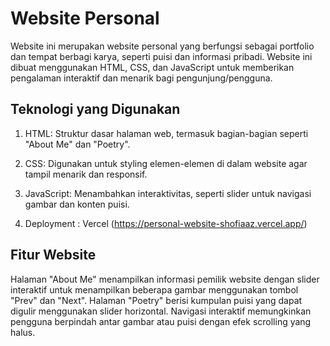 # Website Personal 
Website ini merupakan website personal yang berfungsi sebagai portfolio dan tempat berbagi karya, seperti puisi dan informasi pribadi. Website ini dibuat menggunakan HTML, CSS, dan JavaScript untuk memberikan pengalaman interaktif dan menarik bagi pengunjung/pengguna.

## Teknologi yang Digunakan

  1. HTML: Struktur dasar halaman web, termasuk bagian-bagian seperti "About Me" dan "Poetry".

  2. CSS: Digunakan untuk styling elemen-elemen di dalam website agar tampil menarik dan responsif.

  3. JavaScript: Menambahkan interaktivitas, seperti slider untuk navigasi gambar dan konten puisi.

  4. Deployment : Vercel (https://personal-website-shofiaaz.vercel.app/)

## Fitur Website
Halaman "About Me" menampilkan informasi pemilik website dengan slider interaktif untuk menampilkan beberapa gambar menggunakan tombol "Prev" dan "Next". Halaman "Poetry" berisi kumpulan puisi yang dapat digulir menggunakan slider horizontal. Navigasi interaktif memungkinkan pengguna berpindah antar gambar atau puisi dengan efek scrolling yang halus.





